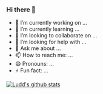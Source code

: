 ### Hi there 👋

<!--
**Ludidi/Ludidi** is a ✨ _special_ ✨ repository because its `README.md` (this file) appears on your GitHub profile.

Here are some ideas to get you started:

-->
- 🔭 I’m currently working on ...
- 🌱 I’m currently learning ...
- 👯 I’m looking to collaborate on ...
- 🤔 I’m looking for help with ...
- 💬 Ask me about ...
- 📫 How to reach me: ...
- 😄 Pronouns: ...
- ⚡ Fun fact: ...

[![Ludd's github stats](https://github-readme-stats.vercel.app/api?username=ludidi)](https://github.com/anuraghazra/github-readme-stats)
